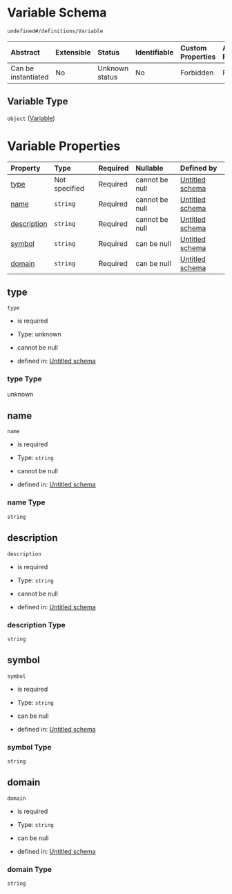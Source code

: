 # Variable Schema

```txt
undefined#/definitions/Variable
```



| Abstract            | Extensible | Status         | Identifiable | Custom Properties | Additional Properties | Access Restrictions | Defined In                                                                  |
| :------------------ | :--------- | :------------- | :----------- | :---------------- | :-------------------- | :------------------ | :-------------------------------------------------------------------------- |
| Can be instantiated | No         | Unknown status | No           | Forbidden         | Forbidden             | none                | [schema.schema.json\*](../../out/schema.schema.json "open original schema") |

## Variable Type

`object` ([Variable](schema-definitions-variable.md))

# Variable Properties

| Property                    | Type          | Required | Nullable       | Defined by                                                                                                                        |
| :-------------------------- | :------------ | :------- | :------------- | :-------------------------------------------------------------------------------------------------------------------------------- |
| [type](#type)               | Not specified | Required | cannot be null | [Untitled schema](schema-definitions-variable-properties-type.md "undefined#/definitions/Variable/properties/type")               |
| [name](#name)               | `string`      | Required | cannot be null | [Untitled schema](schema-definitions-variable-properties-name.md "undefined#/definitions/Variable/properties/name")               |
| [description](#description) | `string`      | Required | cannot be null | [Untitled schema](schema-definitions-variable-properties-description.md "undefined#/definitions/Variable/properties/description") |
| [symbol](#symbol)           | `string`      | Required | can be null    | [Untitled schema](schema-definitions-variable-properties-symbol.md "undefined#/definitions/Variable/properties/symbol")           |
| [domain](#domain)           | `string`      | Required | can be null    | [Untitled schema](schema-definitions-variable-properties-domain.md "undefined#/definitions/Variable/properties/domain")           |

## type



`type`

*   is required

*   Type: unknown

*   cannot be null

*   defined in: [Untitled schema](schema-definitions-variable-properties-type.md "undefined#/definitions/Variable/properties/type")

### type Type

unknown

## name



`name`

*   is required

*   Type: `string`

*   cannot be null

*   defined in: [Untitled schema](schema-definitions-variable-properties-name.md "undefined#/definitions/Variable/properties/name")

### name Type

`string`

## description



`description`

*   is required

*   Type: `string`

*   cannot be null

*   defined in: [Untitled schema](schema-definitions-variable-properties-description.md "undefined#/definitions/Variable/properties/description")

### description Type

`string`

## symbol



`symbol`

*   is required

*   Type: `string`

*   can be null

*   defined in: [Untitled schema](schema-definitions-variable-properties-symbol.md "undefined#/definitions/Variable/properties/symbol")

### symbol Type

`string`

## domain



`domain`

*   is required

*   Type: `string`

*   can be null

*   defined in: [Untitled schema](schema-definitions-variable-properties-domain.md "undefined#/definitions/Variable/properties/domain")

### domain Type

`string`
